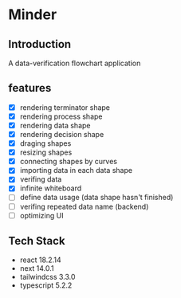 # Minder

## Introduction
A data-verification flowchart application

## features
- [x] rendering terminator shape 
- [x] rendering process shape 
- [x] rendering data shape
- [x] rendering decision shape
- [x] draging shapes
- [x] resizing shapes
- [x] connecting shapes by curves
- [x] importing data in each data shape
- [x] verifing data
- [x] infinite whiteboard
- [ ] define data usage (data shape hasn't finished)
- [ ] verifing repeated data name (backend)
- [ ] optimizing UI

## Tech Stack
- react 18.2.14
- next 14.0.1
- tailwindcss 3.3.0
- typescript 5.2.2
